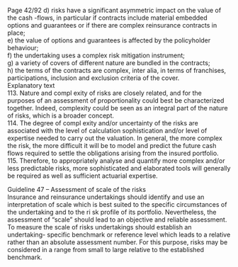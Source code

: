 
Page 42/92 
d) risks have a significant asymmetric impact on the value of the cash -flows, in particular if 
contracts include material embedded options and guarantees or if there are complex 
reinsurance contracts in place;  
e) the value of options and guarantees is affected by the policyholder behaviour;  
f) the undertaking uses a complex risk mitigation instrument;  
g) a variety of covers of different nature are bundled in the contracts;  
h) the terms of the contracts are complex, inter alia, in terms of franchises, participations, 
inclusion and exclusion criteria of the cover.  
Explanatory text  
113. Nature and compl exity of risks are closely related, and for the purposes of an assessment 
of proportionality could best be characterized together. Indeed, complexity could be seen 
as an integral part of the nature of risks, which is a broader concept.  
114. The degree of compl exity and/or uncertainty of the risks are associated with the level of 
calculation sophistication and/or level of expertise needed to carry out the valuation. In general, the more complex the risk, the more difficult it will be to model and predict the future cash flows required to settle the obligations arising from the insured portfolio.  
115. Therefore, to appropriately analyse and quantify more complex and/or less predictable risks, more sophisticated and elaborated tools will generally be required as well as sufficient 
actuarial expertise.  
 
Guideline 47 – Assessment of scale of the risks  
Insurance and reinsurance undertakings should identify and use an interpretation of scale 
which is best suited to the specific circumstances of the undertaking and to the ri sk profile of 
its portfolio. Nevertheless, the assessment of “scale” should lead to an objective and reliable 
assessment. 
To measure the scale of risks undertakings should establish an undertaking- specific benchmark 
or reference level which leads to a relative rather than an absolute assessment number. For 
this purpose, risks may be considered in a range from small to large relative to the established 
benchmark.  